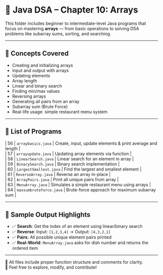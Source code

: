 # 🔢 Java DSA – Chapter 10: Arrays

This folder includes beginner to intermediate-level Java programs that focus on mastering **arrays** — from basic operations to solving DSA problems like subarray sums, sorting, and searching.

---

## 🧠 Concepts Covered

- Creating and initializing arrays
- Input and output with arrays
- Updating elements
- Array length
- Linear and binary search
- Finding min/max values
- Reversing arrays
- Generating all pairs from an array
- Subarray sum (Brute Force)
- Real-life usage: simple restaurant menu system

---

## 📂 List of Programs

| 56 | `arraybasics.java` | Create, input, update elements & print average and length |
<br>
| 57 | `arrayupdate.java` | Updating array elements via function |<br>
| 58 | `LinearSearch.java` | Linear search for an element in array |<br>
| 59 | `BinarySearch.java` | Binary search implementation |<br>
| 60 | `LargestSmallest.java` | Find the largest and smallest element |<br>
| 61 | `ReverseArray.java` | Reverse an array in-place |<br>
| 62 | `ArrayPairs.java` | Print all unique pairs from array |<br>
| 63 | `MenuArray.java` | Simulates a simple restaurant menu using arrays |<br>
| 64 | `maxsumbruteforce.java` | Brute-force approach for maximum subarray sum |<br>

---

## 📌 Sample Output Highlights

- ✅ **Search**: Get the index of an element using linear/binary search
- ✅ **Reverse**: Input: `[1,2,3,4]` → Output: `[4,3,2,1]`
- ✅ **Pairs**: All possible unique element pairs printed
- ✅ **Real-World**: `MenuArray.java` asks for dish number and returns the ordered item

---

📁 All files include proper function structure and comments for clarity.  
💬 Feel free to explore, modify, and contribute!